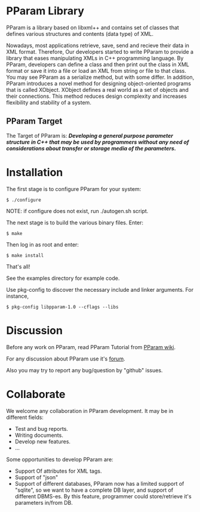 # PParam Library

PParam is a library based on libxml++ and contains set of classes that defines
various structures and contents (data type) of XML.

Nowadays, most applications retrieve, save, send and recieve their data in XML
format. Therefore, Our developers started to write PParam to provide a library
that eases manipulating XMLs in C++ programming language. By PParam, developers
can define a class and then print out the class in XML format or save it into a
file or load an XML from string or file to that class. You may see PParam 
as a serialize method, but with some differ.
In addition, PParam introduces a novel method for designing object-oriented
programs that is called XObject. XObject defines a real world as a set of
objects and their connections. This method reduces design complexity and
increases flexibility and stability of a system.

## PParam Target

The Target of PParam is: <i><b>Developing a general purpose parameter structure in C++ that may be used by programmers without any need of considerations about transfer or storage media of the parameters.</b></i>

# Installation

The first stage is to configure PParam for your system:
```shell
$ ./configure
```

NOTE: if configure does not exist, run ./autogen.sh script.

The next stage is to build the various binary files. Enter:
```shell
$ make
```

Then log in as root and enter:
```shell
$ make install
```
That's all!

See the examples directory for example code.

Use pkg-config to discover the necessary include and linker arguments. For
instance,
```shell
$ pkg-config libpparam-1.0 --cflags --libs
```

# Discussion

Before any work on PParam, read PParam Tutorial from [PParam wiki](http://pdnsoft.com/en/web/pdnen/wiki/-/wiki/Main/PParam).

For any discussion about PParam use it's [forum](http://pdnsoft.com/en/web/pdnen/forum/-/message_boards/category/423811).

Also you may try to report any bug/question by "github" issues.

# Collaborate

We welcome any collaboration in PParam development. It may be in different fields:
* Test and bug reports.
* Writing documents.
* Develop new features.
* ... 

Some opportunities to develop PParam are:
* Support Of attributes for XML tags.
* Support of "json"
* Support of different databases, PParam now has a limited support of "sqlite", so we want to have a complete DB layer, and support of different DBMS-es. By this feature, programmer could store/retrieve it's parameters in/from DB.


